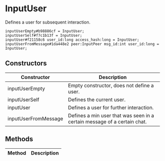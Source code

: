 # InputUser
Defines a user for subsequent interaction.

```
inputUserEmpty#b98886cf = InputUser;
inputUserSelf#f7c1b13f = InputUser;
inputUser#f21158c6 user_id:long access_hash:long = InputUser;
inputUserFromMessage#1da448e2 peer:InputPeer msg_id:int user_id:long = InputUser;
```

## Constructors
| Constructor | Description |
| ---- | ----------- |
| inputUserEmpty | Empty constructor, does not define a user. |
| inputUserSelf | Defines the current user. |
| inputUser | Defines a user for further interaction. |
| inputUserFromMessage | Defines a min user that was seen in a certain message of a certain chat. |


## Methods
| Method | Description |
| ---- | ----------- |


